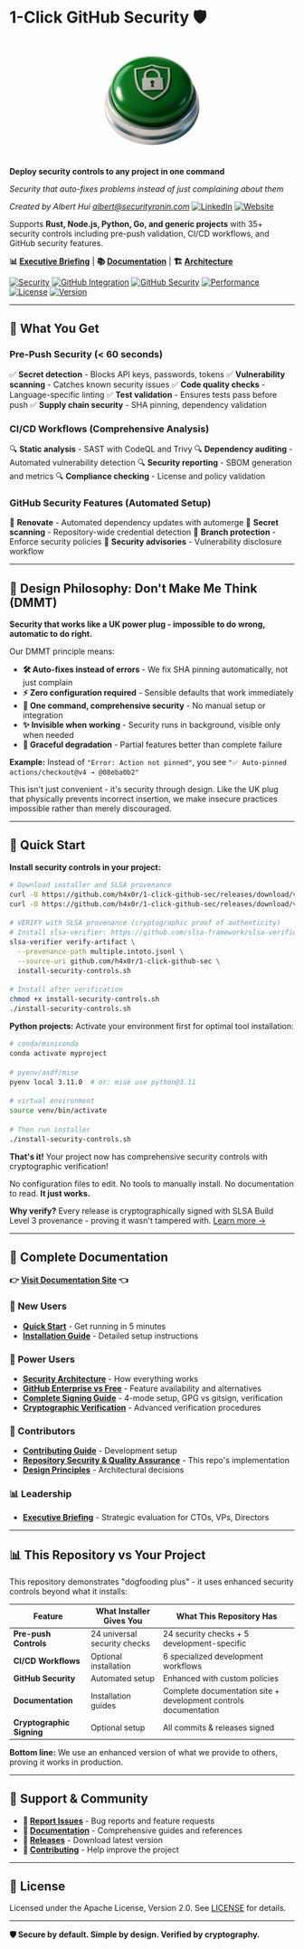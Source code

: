 # 1-Click GitHub Security 🛡️

<div align="center">
  <img src="docs/1-click-github-sec Logo.png" alt="1-Click GitHub Security" width="200">
</div>

**Deploy security controls to any project in one command**

*Security that auto-fixes problems instead of just complaining about them*

*Created by Albert Hui <albert@securityronin.com>* [![LinkedIn](https://img.shields.io/badge/LinkedIn-0077B5?style=flat-square&logo=linkedin&logoColor=white)](https://www.linkedin.com/in/alberthui) [![Website](https://img.shields.io/badge/Website-4285F4?style=flat-square&logo=google-chrome&logoColor=white)](https://www.securityronin.com/)

Supports **Rust, Node.js, Python, Go, and generic projects** with 35+ security controls including pre-push validation, CI/CD workflows, and GitHub security features.

**📊 [Executive Briefing](docs/executive-briefing.md)** | **📚 [Documentation](https://h4x0r.github.io/1-click-github-sec/)** | **🏗️ [Architecture](docs/architecture.md)**

[![Security](https://img.shields.io/badge/Installer%20Provides-35%2B%20Controls-green.svg)](https://h4x0r.github.io/1-click-github-sec/) [![GitHub Integration](https://img.shields.io/badge/Works%20with-GitHub-181717?logo=github&logoColor=white)](https://docs.github.com/en/rest) [![GitHub Security](https://img.shields.io/badge/GitHub%20Security-6%20Features-blue.svg)](https://h4x0r.github.io/1-click-github-sec/) [![Performance](https://img.shields.io/badge/Pre--Push-%3C60s-orange.svg)](https://h4x0r.github.io/1-click-github-sec/) [![License](https://img.shields.io/badge/License-Apache%202.0-blue.svg)](LICENSE) [![Version](https://img.shields.io/badge/Version-v0.6.11-purple.svg)](https://github.com/h4x0r/1-click-github-sec/releases)

---

## 🎯 What You Get

### Pre-Push Security (< 60 seconds)
✅ **Secret detection** - Blocks API keys, passwords, tokens
✅ **Vulnerability scanning** - Catches known security issues
✅ **Code quality checks** - Language-specific linting
✅ **Test validation** - Ensures tests pass before push
✅ **Supply chain security** - SHA pinning, dependency validation

### CI/CD Workflows (Comprehensive Analysis)
🔍 **Static analysis** - SAST with CodeQL and Trivy
🔍 **Dependency auditing** - Automated vulnerability detection
🔍 **Security reporting** - SBOM generation and metrics
🔍 **Compliance checking** - License and policy validation

### GitHub Security Features (Automated Setup)
🤖 **Renovate** - Automated dependency updates with automerge
🔐 **Secret scanning** - Repository-wide credential detection
🔐 **Branch protection** - Enforce security policies
🔐 **Security advisories** - Vulnerability disclosure workflow

---

## 🧠 Design Philosophy: Don't Make Me Think (DMMT)

**Security that works like a UK power plug - impossible to do wrong, automatic to do right.**

Our DMMT principle means:
- **🛠 Auto-fixes instead of errors** - We fix SHA pinning automatically, not just complain
- **⚡ Zero configuration required** - Sensible defaults that work immediately
- **🎯 One command, comprehensive security** - No manual setup or integration
- **✨ Invisible when working** - Security runs in background, visible only when needed
- **🔧 Graceful degradation** - Partial features better than complete failure

**Example:** Instead of `"Error: Action not pinned"`, you see `"✅ Auto-pinned actions/checkout@v4 → @08eba0b2"`

This isn't just convenient - it's security through design. Like the UK plug that physically prevents incorrect insertion, we make insecure practices impossible rather than merely discouraged.

---

## 🚀 Quick Start

**Install security controls in your project:**

```bash
# Download installer and SLSA provenance
curl -O https://github.com/h4x0r/1-click-github-sec/releases/download/v0.6.11/install-security-controls.sh
curl -O https://github.com/h4x0r/1-click-github-sec/releases/download/v0.6.11/multiple.intoto.jsonl

# VERIFY with SLSA provenance (cryptographic proof of authenticity)
# Install slsa-verifier: https://github.com/slsa-framework/slsa-verifier#installation
slsa-verifier verify-artifact \
  --provenance-path multiple.intoto.jsonl \
  --source-uri github.com/h4x0r/1-click-github-sec \
  install-security-controls.sh

# Install after verification
chmod +x install-security-controls.sh
./install-security-controls.sh
```

**Python projects:** Activate your environment first for optimal tool installation:
```bash
# conda/miniconda
conda activate myproject

# pyenv/asdf/mise
pyenv local 3.11.0  # or: mise use python@3.11

# virtual environment
source venv/bin/activate

# Then run installer
./install-security-controls.sh
```

**That's it!** Your project now has comprehensive security controls with cryptographic verification!

No configuration files to edit. No tools to manually install. No documentation to read. **It just works.**

**Why verify?** Every release is cryptographically signed with SLSA Build Level 3 provenance - proving it wasn't tampered with. [Learn more →](https://h4x0r.github.io/1-click-github-sec/cryptographic-verification)

---

## 📖 Complete Documentation

**👉 [Visit Documentation Site](https://h4x0r.github.io/1-click-github-sec/) 👈**

### 🚀 New Users
- **[Quick Start](https://h4x0r.github.io/1-click-github-sec/)** - Get running in 5 minutes
- **[Installation Guide](https://h4x0r.github.io/1-click-github-sec/installation)** - Detailed setup instructions

### 🔧 Power Users
- **[Security Architecture](https://h4x0r.github.io/1-click-github-sec/architecture)** - How everything works
- **[GitHub Enterprise vs Free](https://h4x0r.github.io/1-click-github-sec/github-enterprise-comparison)** - Feature availability and alternatives
- **[Complete Signing Guide](https://h4x0r.github.io/1-click-github-sec/signing-guide)** - 4-mode setup, GPG vs gitsign, verification
- **[Cryptographic Verification](https://h4x0r.github.io/1-click-github-sec/cryptographic-verification)** - Advanced verification procedures

### 👥 Contributors
- **[Contributing Guide](https://github.com/h4x0r/1-click-github-sec/blob/main/docs/contributing.md)** - Development setup
- **[Repository Security & Quality Assurance](https://github.com/h4x0r/1-click-github-sec/blob/main/docs/repo-security-and-quality-assurance.md)** - This repo's implementation
- **[Design Principles](https://github.com/h4x0r/1-click-github-sec/blob/main/docs/design-principles.md)** - Architectural decisions

### 📊 Leadership
- **[Executive Briefing](https://h4x0r.github.io/1-click-github-sec/executive-briefing)** - Strategic evaluation for CTOs, VPs, Directors

---

## 📊 This Repository vs Your Project

This repository demonstrates "dogfooding plus" - it uses enhanced security controls beyond what it installs:

| Feature | What Installer Gives You | What This Repository Has |
|---------|-------------------------|--------------------------|
| **Pre-push Controls** | 24 universal security checks | 24 security checks + 5 development-specific |
| **CI/CD Workflows** | Optional installation | 6 specialized development workflows |
| **GitHub Security** | Automated setup | Enhanced with custom policies |
| **Documentation** | Installation guides | Complete documentation site + development controls documentation |
| **Cryptographic Signing** | Optional setup | All commits & releases signed |

**Bottom line:** We use an enhanced version of what we provide to others, proving it works in production.

---

## 💬 Support & Community

- **🐛 [Report Issues](https://github.com/h4x0r/1-click-github-sec/issues)** - Bug reports and feature requests
- **📖 [Documentation](https://h4x0r.github.io/1-click-github-sec/)** - Comprehensive guides and references
- **🔄 [Releases](https://github.com/h4x0r/1-click-github-sec/releases)** - Download latest version
- **🤝 [Contributing](https://github.com/h4x0r/1-click-github-sec/blob/main/docs/contributing.md)** - Help improve the project

---

## 📄 License

Licensed under the Apache License, Version 2.0. See [LICENSE](LICENSE) for details.

---

**🛡️ Secure by default. Simple by design. Verified by cryptography.**